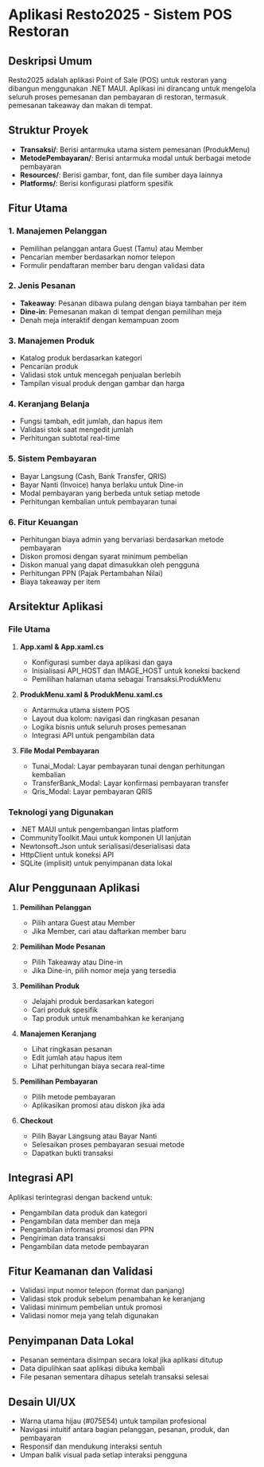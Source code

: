 # Aplikasi Resto2025 - Sistem POS Restoran

## Deskripsi Umum
Resto2025 adalah aplikasi Point of Sale (POS) untuk restoran yang dibangun menggunakan .NET MAUI. Aplikasi ini dirancang untuk mengelola seluruh proses pemesanan dan pembayaran di restoran, termasuk pemesanan takeaway dan makan di tempat.

## Struktur Proyek
- **Transaksi/**: Berisi antarmuka utama sistem pemesanan (ProdukMenu)
- **MetodePembayaran/**: Berisi antarmuka modal untuk berbagai metode pembayaran
- **Resources/**: Berisi gambar, font, dan file sumber daya lainnya
- **Platforms/**: Berisi konfigurasi platform spesifik

## Fitur Utama

### 1. Manajemen Pelanggan
- Pemilihan pelanggan antara Guest (Tamu) atau Member
- Pencarian member berdasarkan nomor telepon
- Formulir pendaftaran member baru dengan validasi data

### 2. Jenis Pesanan
- **Takeaway**: Pesanan dibawa pulang dengan biaya tambahan per item
- **Dine-in**: Pemesanan makan di tempat dengan pemilihan meja
- Denah meja interaktif dengan kemampuan zoom

### 3. Manajemen Produk
- Katalog produk berdasarkan kategori
- Pencarian produk
- Validasi stok untuk mencegah penjualan berlebih
- Tampilan visual produk dengan gambar dan harga

### 4. Keranjang Belanja
- Fungsi tambah, edit jumlah, dan hapus item
- Validasi stok saat mengedit jumlah
- Perhitungan subtotal real-time

### 5. Sistem Pembayaran
- Bayar Langsung (Cash, Bank Transfer, QRIS)
- Bayar Nanti (Invoice) hanya berlaku untuk Dine-in
- Modal pembayaran yang berbeda untuk setiap metode
- Perhitungan kembalian untuk pembayaran tunai

### 6. Fitur Keuangan
- Perhitungan biaya admin yang bervariasi berdasarkan metode pembayaran
- Diskon promosi dengan syarat minimum pembelian
- Diskon manual yang dapat dimasukkan oleh pengguna
- Perhitungan PPN (Pajak Pertambahan Nilai)
- Biaya takeaway per item

## Arsitektur Aplikasi

### File Utama
1. **App.xaml & App.xaml.cs**
   - Konfigurasi sumber daya aplikasi dan gaya
   - Inisialisasi API_HOST dan IMAGE_HOST untuk koneksi backend
   - Pemilihan halaman utama sebagai Transaksi.ProdukMenu

2. **ProdukMenu.xaml & ProdukMenu.xaml.cs**
   - Antarmuka utama sistem POS
   - Layout dua kolom: navigasi dan ringkasan pesanan
   - Logika bisnis untuk seluruh proses pemesanan
   - Integrasi API untuk pengambilan data

3. **File Modal Pembayaran**
   - Tunai_Modal: Layar pembayaran tunai dengan perhitungan kembalian
   - TransferBank_Modal: Layar konfirmasi pembayaran transfer
   - Qris_Modal: Layar pembayaran QRIS

### Teknologi yang Digunakan
- .NET MAUI untuk pengembangan lintas platform
- CommunityToolkit.Maui untuk komponen UI lanjutan
- Newtonsoft.Json untuk serialisasi/deserialisasi data
- HttpClient untuk koneksi API
- SQLite (implisit) untuk penyimpanan data lokal

## Alur Penggunaan Aplikasi

1. **Pemilihan Pelanggan**
   - Pilih antara Guest atau Member
   - Jika Member, cari atau daftarkan member baru

2. **Pemilihan Mode Pesanan**
   - Pilih Takeaway atau Dine-in
   - Jika Dine-in, pilih nomor meja yang tersedia

3. **Pemilihan Produk**
   - Jelajahi produk berdasarkan kategori
   - Cari produk spesifik
   - Tap produk untuk menambahkan ke keranjang

4. **Manajemen Keranjang**
   - Lihat ringkasan pesanan
   - Edit jumlah atau hapus item
   - Lihat perhitungan biaya secara real-time

5. **Pemilihan Pembayaran**
   - Pilih metode pembayaran
   - Aplikasikan promosi atau diskon jika ada

6. **Checkout**
   - Pilih Bayar Langsung atau Bayar Nanti
   - Selesaikan proses pembayaran sesuai metode
   - Dapatkan bukti transaksi

## Integrasi API
Aplikasi terintegrasi dengan backend untuk:
- Pengambilan data produk dan kategori
- Pengambilan data member dan meja
- Pengambilan informasi promosi dan PPN
- Pengiriman data transaksi
- Pengambilan data metode pembayaran

## Fitur Keamanan dan Validasi
- Validasi input nomor telepon (format dan panjang)
- Validasi stok produk sebelum penambahan ke keranjang
- Validasi minimum pembelian untuk promosi
- Validasi nomor meja yang telah digunakan

## Penyimpanan Data Lokal
- Pesanan sementara disimpan secara lokal jika aplikasi ditutup
- Data dipulihkan saat aplikasi dibuka kembali
- File pesanan sementara dihapus setelah transaksi selesai

## Desain UI/UX
- Warna utama hijau (#075E54) untuk tampilan profesional
- Navigasi intuitif antara bagian pelanggan, pesanan, produk, dan pembayaran
- Responsif dan mendukung interaksi sentuh
- Umpan balik visual pada setiap interaksi pengguna